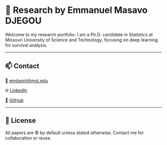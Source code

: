 # 🧠 Research by Emmanuel Masavo DJEGOU

Welcome to my research portfolio. I am a Ph.D. candidate in Statistics at Missouri University of Science and Technology, focusing on deep learning for survival analysis.

---

## 📫 Contact

📧 emdwmt@mst.edu

🌐 [LinkedIn](https://www.linkedin.com/in/emmanuel-djegou-5652b2254/) 

🐙 [GitHub](https://github.com/EmmanuelMasavoDjegou)

---

## 📜 License

All papers are © by default unless stated otherwise. Contact me for collaboration or reuse.
